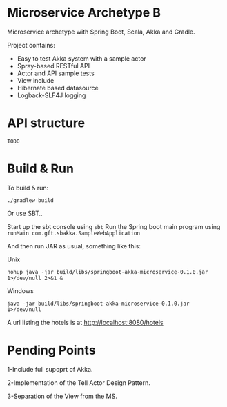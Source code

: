 # Microservice Archetype B

Microservice archetype with Spring Boot, Scala, Akka and Gradle.

Project contains:
- Easy to test Akka system with a sample actor
- Spray-based RESTful API
- Actor and API sample tests
- View include
- Hibernate based datasource
- Logback-SLF4J logging

# API structure

```
TODO
```

# Build & Run

To build & run:
```
./gradlew build
```

Or use SBT..

Start up the sbt console using `sbt`
Run the Spring boot main program using `runMain com.gft.sbakka.SampleWebApplication`


And then run JAR as usual, something like this:

Unix
```
nohup java -jar build/libs/springboot-akka-microservice-0.1.0.jar 1>/dev/null 2>&1 &
```
Windows
```
java -jar build/libs/springboot-akka-microservice-0.1.0.jar 1>/dev/null
```

A url listing the hotels is at [http://localhost:8080/hotels](http://localhost:8080/hotels)


# Pending Points

1-Include full supoprt of Akka.

2-Implementation of the Tell Actor Design Pattern.

3-Separation of the View from the MS.